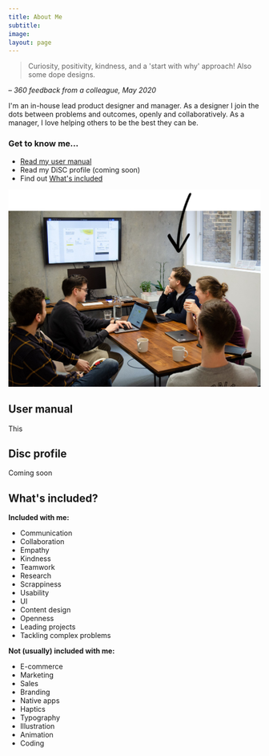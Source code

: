 ```yaml
---
title: About Me
subtitle: 
image: 
layout: page
---
```


> Curiosity, positivity, kindness, and a 'start with why' approach! Also some dope designs.

– *360 feedback from a colleague, May 2020*

I'm an in-house lead product designer and manager. As a designer I join the dots between problems and outcomes, openly and collaboratively. As a manager, I love helping others to be the best they can be. 

### Get to know me...

- [Read my user manual]()
- Read my DiSC profile (coming soon)
- Find out [What's included]()

![Me at a design crit](/images/Farewill-design-crit-arrow.png "Me at a design crit")

## User manual

This

## Disc profile

Coming soon

## What's included?

**Included with me:**

- Communication
- Collaboration
- Empathy
- Kindness 
- Teamwork
- Research
- Scrappiness 
- Usability
- UI
- Content design
- Openness 
- Leading projects
- Tackling complex problems

**Not (usually) included with me:**

- E-commerce 
- Marketing 
- Sales
- Branding 
- Native apps 
- Haptics 
- Typography 
- Illustration
- Animation
- Coding


